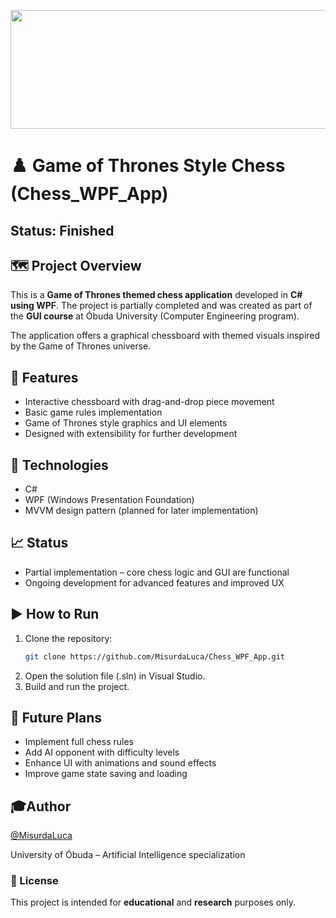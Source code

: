 <p align="left">
  <img src="https://aml.nik.uni-obuda.hu/themes/aml/assets/images/oe_nik_modern.png" width="1800" height="190" />
</p>

# ♟️ Game of Thrones Style Chess (Chess_WPF_App)
## Status: Finished
## 🗺️ Project Overview

This is a **Game of Thrones themed chess application** developed in **C# using WPF**. The project is partially completed and was created as part of the **GUI course** at Óbuda University (Computer Engineering program).

The application offers a graphical chessboard with themed visuals inspired by the Game of Thrones universe.

## 🧪 Features

- Interactive chessboard with drag-and-drop piece movement  
- Basic game rules implementation  
- Game of Thrones style graphics and UI elements  
- Designed with extensibility for further development  

## 🧰 Technologies

- C#  
- WPF (Windows Presentation Foundation)  
- MVVM design pattern (planned for later implementation)  

## 📈 Status

- Partial implementation – core chess logic and GUI are functional  
- Ongoing development for advanced features and improved UX  

## ▶️ How to Run

1. Clone the repository:  
   ```bash
   git clone https://github.com/MisurdaLuca/Chess_WPF_App.git
2. Open the solution file (.sln) in Visual Studio.
3. Build and run the project.

## 🔮 Future Plans
- Implement full chess rules
- Add AI opponent with difficulty levels
- Enhance UI with animations and sound effects
- Improve game state saving and loading

## 🎓Author

[@MisurdaLuca](https://github.com/MisurdaLuca)

University of Óbuda – Artificial Intelligence specialization

### 📃 License
This project is intended for **educational** and **research** purposes only.
